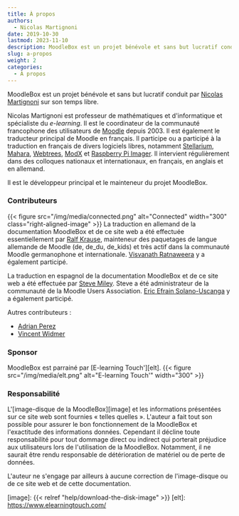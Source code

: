 ```yaml
---
title: À propos
authors:
  - Nicolas Martignoni
date: 2019-10-30
lastmod: 2023-11-10
description: MoodleBox est un projet bénévole et sans but lucratif conduit par Nicolas Martignoni sur son temps libre.
slug: a-propos
weight: 2
categories:
  - À propos
---
```

MoodleBox est un projet bénévole et sans but lucratif conduit par [Nicolas Martignoni][nicolas] sur son temps libre.

Nicolas Martignoni est professeur de mathématiques et d'informatique et spécialiste du _e-learning_. Il est le coordinateur de la communauté francophone des utilisateurs de [Moodle][1] depuis 2003. Il est également le traducteur principal de Moodle en français. Il participe ou a participé à la traduction en français de divers logiciels libres, notamment [Stellarium][2], [Mahara][3], [Webtrees][4], [ModX][5] et [Raspberry Pi Imager][6]. Il intervient régulièrement dans des colloques nationaux et internationaux, en français, en anglais et en allemand.

Il est le développeur principal et le mainteneur du projet MoodleBox.

### Contributeurs

{{< figure src="/img/media/connected.png" alt="Connected" width="300" class="right-aligned-image" >}} La traduction en allemand de la documentation MoodleBox et de ce site web a été effectuée essentiellement par [Ralf Krause][krause], mainteneur des paquetages de langue allemande de Moodle (de, de_du, de_kids) et très actif dans la communauté Moodle germanophone et internationale. [Visvanath Ratnaweera][ratna] y a également participé.

La traduction en espagnol de la documentation MoodleBox et de ce site web a été effectuée par [Steve Miley][steve]. Steve a été administrateur de la communauté de la Moodle Users Association. [Eric Efrain Solano-Uscanga][eric] y a également participé.

Autres contributeurs :

- [Adrian Perez][adpe]
- [Vincent Widmer][smallhacks]

### Sponsor

MoodleBox est parrainé par [E-learning Touch'][elt].
{{< figure src="/img/media/elt.png" alt="E-learning Touch'" width="300" >}}

### Responsabilité

L'[image-disque de la MoodleBox][image] et les informations présentées sur ce site web sont fournies « telles quelles ». L'auteur a fait tout son possible pour assurer le bon fonctionnement de la MoodleBox et l'exactitude des informations données. Cependant il décline toute responsabilité pour tout dommage direct ou indirect qui porterait préjudice aux utilisateurs lors de l'utilisation de la MoodleBox. Notamment, il ne saurait être rendu responsable de détérioration de matériel ou de perte de données.

L'auteur ne s'engage par ailleurs à aucune correction de l'image-disque ou de ce site web et de cette documentation.

 [1]: https://moodle.org
 [2]: https://stellarium.org/
 [3]: https://mahara.org/
 [4]: https://www.webtrees.net/
 [5]: https://modx.com/
 [6]: https://www.raspberrypi.com/software/
 [nicolas]: https://blog.martignoni.net/a-propos/
 [krause]: https://moodle.org/user/profile.php?id=70180
 [ratna]: https://moodle.org/user/profile.php?id=41095
 [adpe]: https://adrianperez.me/
 [smallhacks]: https://github.com/smallhacks
 [steve]: https://www.linkedin.com/in/steve-miley-9a271a4
 [eric]: https://www.uv.mx/personal/ericsolano/
 [image]: {{< relref "help/download-the-disk-image" >}}
 [elt]: https://www.elearningtouch.com/

